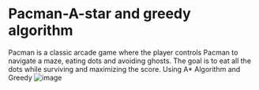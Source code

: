 # Pacman-A-star and greedy algorithm
Pacman is a classic arcade game where
the player controls Pacman to navigate a
maze, eating dots and avoiding ghosts.
The goal is to eat all the dots while
surviving and maximizing the score.
Using A* Algorithm and Greedy 
![image](https://github.com/user-attachments/assets/1a373941-ad38-47bb-bec9-80a48da5c490)


